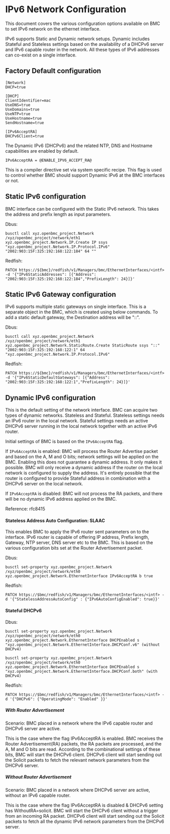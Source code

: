 # IPv6 Network Configuration

This document covers the various configuration options available on BMC to set
IPv6 network on the ethernet interface.

IPv6 supports Static and Dynamic network setups. Dynamic includes Stateful and
Stateless settings based on the availability of a DHCPv6 server and IPv6 capable
router in the network. All these types of IPv6 addresses can co-exist on a
single interface.

## Factory Default configuration

```
[Network]
DHCP=true

[DHCP]
ClientIdentifier=mac
UseDNS=true
UseDomains=true
UseNTP=true
UseHostname=true
SendHostname=true

[IPv6AcceptRA]
DHCPv6Client=true
```

The Dynamic IPv6 (DHCPv6) and the related NTP, DNS and Hostname capabilities are
enabled by default.

`IPv6AcceptRA = @ENABLE_IPV6_ACCEPT_RA@`

This is a compiler directive set via system specific recipe.
This flag is used to control whether BMC should support Dynamic IPv6 at the BMC
interfaces or not.

## Static IPv6 configuration

BMC interface can be configured with the Static IPv6 network. This takes the
address and prefix length as input parameters.

Dbus:

`busctl call xyz.openbmc_project.Network /xyz/openbmc_project/network/eth1 xyz.openbmc_project.Network.IP.Create IP ssys "xyz.openbmc_project.Network.IP.Protocol.IPv6" "2002:903:15F:325:192:168:122:184" 64 ""`

Redfish:

`PATCH https://${bmc}/redfish/v1/Managers/bmc/EthernetInterfaces/<intf> -d '{"IPv6StaticAddresses": [{"Address": "2002:903:15F:325:192:168:122:184","PrefixLength": 24}]}'`

## Static IPv6 Gateway configuration

IPv6 supports multiple static gateways on single interface. This is a separate
object in the BMC, which is created using below commands. To add a static
default gateway, the Destination address will be "::".

Dbus:

`busctl call xyz.openbmc_project.Network /xyz/openbmc_project/network/eth1 xyz.openbmc_project.Network.StaticRoute.Create StaticRoute ssys "::" "2002:903:15F:325:192:168:122:1" 64 "xyz.openbmc_project.Network.IP.Protocol.IPv6"`

Redfish:

`PATCH https://${bmc}/redfish/v1/Managers/bmc/EthernetInterfaces/<intf> -d '{"IPv6StaticDefaultGateways": [{"Address": "2002:903:15F:325:192:168:122:1","PrefixLength": 24}]}'`

## Dynamic IPv6 configuration

This is the default setting of the network interface. BMC can acquire two types
of dynamic networks. Stateless and Stateful. Stateless settings needs an IPv6
router in the local network. Stateful settings needs an active DHCPv6 server
running in the local network together with an active IPv6 router.

Initial settings of BMC is based on the `IPv6AcceptRA` flag.

If `IPv6AcceptRA` is enabled:
BMC will process the Router Advertise packet and based on the A, M and O bits;
network settings will be applied on the BMC. Enabling this does not guarantee
a dynamic address. It only makes it possible. BMC will only receive a dynamic
address if the router on the local network is configured to supply the address.
It's entirely possible that the router is configured to provide Stateful address
in combination with a DHCPv6 server on the local network.

If `IPv6AcceptRA` is disabled:
BMC will not process the RA packets, and there will be no dynamic IPv6 address
applied on the BMC.

Reference: rfc8415

#### Stateless Address Auto Configuration: SLAAC

This enables BMC to apply the IPv6 router sent parameters on to the interface.
IPv6 router is capable of offering IP address, Prefix length, Gateway, NTP
server, DNS server etc to the BMC. This is based on the various configuration
bits set at the Router Advertisement packet.

Dbus:

`busctl set-property xyz.openbmc_project.Network /xyz/openbmc_project/network/eth0 xyz.openbmc_project.Network.EthernetInterface IPv6AcceptRA b true`

Redfish:

`PATCH https://$bmc/redfish/v1/Managers/bmc/EthernetInterfaces/<intf> -d '{"StatelessAddressAutoConfig" : {"IPv6AutoConfigEnabled": true}}'`

#### Stateful DHCPv6

Dbus:

`busctl set-property xyz.openbmc_project.Network /xyz/openbmc_project/network/eth0 xyz.openbmc_project.Network.EthernetInterface DHCPEnabled s "xyz.openbmc_project.Network.EthernetInterface.DHCPConf.v6" (without DHCPv4)`

`busctl set-property xyz.openbmc_project.Network /xyz/openbmc_project/network/eth0 xyz.openbmc_project.Network.EthernetInterface DHCPEnabled s "xyz.openbmc_project.Network.EthernetInterface.DHCPConf.both" (with DHCPv4)`

Redfish:

`PATCH https://$bmc/redfish/v1/Managers/bmc/EthernetInterfaces/<intf> -d '{"DHCPv6": {"OperatingMode": "Enabled" }}'`

##### With Router Advertisement

Scenario: BMC placed in a network where the IPv6 capable router and DHCPv6
server are active.

This is the case where the flag IPv6AcceptRA is enabled. BMC receives the Router
Advertisement(RA) packets, the RA packets are processed, and the A, M and O bits
are read. According to the combinational settings of these bits, BMC will start
the DHCPv6 client. DHCPv6 client will start sending out the Solicit packets to
fetch the relevant network parameters from the DHCPv6 server.

##### Without Router Advertisement

Scenario: BMC placed in a network where DHCPv6 server are active, without an
IPv6 capable router.

This is the case where the flag IPv6AcceptRA is disabled & DHCPv6 setting has
WithoutRA=solicit. BMC will start the DHCPv6 client without a trigger from an
incoming RA packet. DHCPv6 client will start sending out the Solicit packets to
fetch all the dynamic IPv6 network parameters from the DHCPv6 server.


